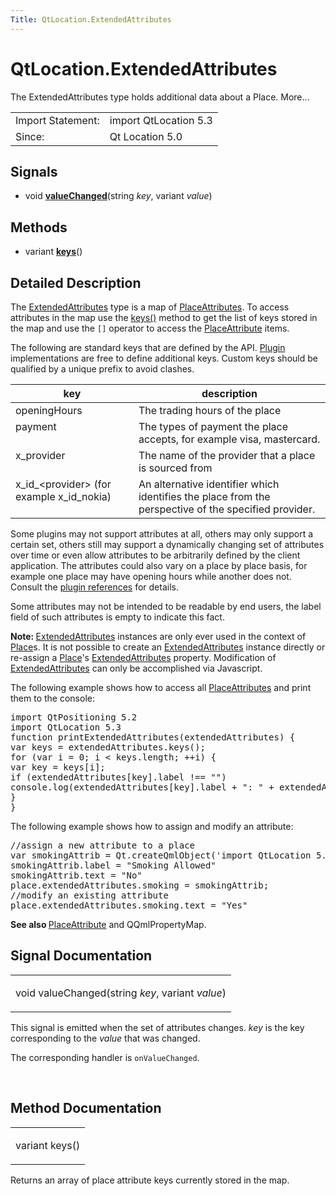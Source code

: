 ```yaml
---
Title: QtLocation.ExtendedAttributes
---
```


# QtLocation.ExtendedAttributes

<span class="subtitle"></span>
<!-- $$$ExtendedAttributes-brief -->
<p>The ExtendedAttributes type holds additional data about a Place. More...</p>
<!-- @@@ExtendedAttributes -->
<table class="alignedsummary">
<tr><td class="memItemLeft rightAlign topAlign"> Import Statement:</td><td class="memItemRight bottomAlign"> import QtLocation 5.3</td></tr><tr><td class="memItemLeft rightAlign topAlign"> Since:</td><td class="memItemRight bottomAlign">  Qt Location 5.0</td></tr></table><ul>
</ul>
<h2 id="signals">Signals</h2>
<ul>
<li class="fn">void <b><b><a href="QtLocation.ExtendedAttributes.md#valueChanged-signal">valueChanged</a></b></b>(string <i>key</i>, variant <i>value</i>)</li>
</ul>
<h2 id="methods">Methods</h2>
<ul>
<li class="fn">variant <b><b><a href="QtLocation.ExtendedAttributes.md#keys-method">keys</a></b></b>()</li>
</ul>
<!-- $$$ExtendedAttributes-description -->
<h2 id="details">Detailed Description</h2>
</p>
<p>The <a href="QtLocation.ExtendedAttributes.md">ExtendedAttributes</a> type is a map of <a href="QtLocation.location-cpp-qml.md#placeattribute">PlaceAttributes</a>. To access attributes in the map use the <a href="QtLocation.ExtendedAttributes.md#keys-method">keys()</a> method to get the list of keys stored in the map and use the <code>[]</code> operator to access the <a href="QtLocation.location-cpp-qml.md#placeattribute">PlaceAttribute</a> items.</p>
<p>The following are standard keys that are defined by the API. <a href="QtLocation.location-places-qml.md#plugin">Plugin</a> implementations are free to define additional keys. Custom keys should be qualified by a unique prefix to avoid clashes.</p>
<table class="generic">
<thead><tr class="qt-style"><th >key</th><th >description</th></tr></thead>
<tr valign="top"><td >openingHours</td><td >The trading hours of the place</td></tr>
<tr valign="top"><td >payment</td><td >The types of payment the place accepts, for example visa, mastercard.</td></tr>
<tr valign="top"><td >x_provider</td><td >The name of the provider that a place is sourced from</td></tr>
<tr valign="top"><td >x_id_&lt;provider&gt; (for example x_id_nokia)</td><td >An alternative identifier which identifies the place from the perspective of the specified provider.</td></tr>
</table>
<p>Some plugins may not support attributes at all, others may only support a certain set, others still may support a dynamically changing set of attributes over time or even allow attributes to be arbitrarily defined by the client application. The attributes could also vary on a place by place basis, for example one place may have opening hours while another does not. Consult the <a href="QtLocation.qtlocation-index.md#plugin-references-and-parameters">plugin references</a> for details.</p>
<p>Some attributes may not be intended to be readable by end users, the label field of such attributes is empty to indicate this fact.</p>
<p><b>Note: </b><a href="QtLocation.ExtendedAttributes.md">ExtendedAttributes</a> instances are only ever used in the context of <a href="QtLocation.location-cpp-qml.md#place">Place</a>s. It is not possible to create an <a href="QtLocation.ExtendedAttributes.md">ExtendedAttributes</a> instance directly or re-assign a <a href="QtLocation.location-cpp-qml.md#place">Place</a>'s <a href="QtLocation.ExtendedAttributes.md">ExtendedAttributes</a> property. Modification of <a href="QtLocation.ExtendedAttributes.md">ExtendedAttributes</a> can only be accomplished via Javascript.</p><p>The following example shows how to access all <a href="QtLocation.location-cpp-qml.md#placeattribute">PlaceAttributes</a> and print them to the console:</p>
<pre class="qml">import QtPositioning 5.2
import QtLocation 5.3
<span class="keyword">function</span> <span class="name">printExtendedAttributes</span>(<span class="name">extendedAttributes</span>) {
var <span class="name">keys</span> = <span class="name">extendedAttributes</span>.<span class="name">keys</span>();
<span class="keyword">for</span> (<span class="keyword">var</span> <span class="name">i</span> = <span class="number">0</span>; <span class="name">i</span> <span class="operator">&lt;</span> <span class="name">keys</span>.<span class="name">length</span>; ++<span class="name">i</span>) {
var <span class="name">key</span> = <span class="name">keys</span>[<span class="name">i</span>];
<span class="keyword">if</span> (<span class="name">extendedAttributes</span>[<span class="name">key</span>].<span class="name">label</span> <span class="operator">!==</span> <span class="string">&quot;&quot;</span>)
<span class="name">console</span>.<span class="name">log</span>(<span class="name">extendedAttributes</span>[<span class="name">key</span>].<span class="name">label</span> <span class="operator">+</span> <span class="string">&quot;: &quot;</span> <span class="operator">+</span> <span class="name">extendedAttributes</span>[<span class="name">key</span>].<span class="name">text</span>);
}
}</pre>
<p>The following example shows how to assign and modify an attribute:</p>
<pre class="qml"><span class="comment">//assign a new attribute to a place</span>
var <span class="name">smokingAttrib</span> = <span class="name">Qt</span>.<span class="name">createQmlObject</span>(<span class="string">'import QtLocation 5.3; PlaceAttribute {}'</span>, <span class="name">place</span>);
<span class="name">smokingAttrib</span>.<span class="name">label</span> <span class="operator">=</span> <span class="string">&quot;Smoking Allowed&quot;</span>
<span class="name">smokingAttrib</span>.<span class="name">text</span> <span class="operator">=</span> <span class="string">&quot;No&quot;</span>
<span class="name">place</span>.<span class="name">extendedAttributes</span>.<span class="name">smoking</span> <span class="operator">=</span> <span class="name">smokingAttrib</span>;
<span class="comment">//modify an existing attribute</span>
<span class="name">place</span>.<span class="name">extendedAttributes</span>.<span class="name">smoking</span>.<span class="name">text</span> <span class="operator">=</span> <span class="string">&quot;Yes&quot;</span></pre>
<p><b>See also </b><a href="QtLocation.location-cpp-qml.md#placeattribute">PlaceAttribute</a> and QQmlPropertyMap.</p>
<!-- @@@ExtendedAttributes -->
<h2>Signal Documentation</h2>
<!-- $$$valueChanged -->
<table class="qmlname"><tr valign="top" id="valueChanged-signal"><td class="tblQmlFuncNode"><p><span class="type">void</span> <span class="name">valueChanged</span>(<span class="type">string</span><i> key</i>, <span class="type">variant</span><i> value</i>)</p></td></tr></table><p>This signal is emitted when the set of attributes changes. <i>key</i> is the key corresponding to the <i>value</i> that was changed.</p>
<p>The corresponding handler is <code>onValueChanged</code>.</p>
<!-- @@@valueChanged -->
<br/>
<h2>Method Documentation</h2>
<!-- $$$keys -->
<table class="qmlname"><tr valign="top" id="keys-method"><td class="tblQmlFuncNode"><p><span class="type">variant</span> <span class="name">keys</span>()</p></td></tr></table><p>Returns an array of place attribute keys currently stored in the map.</p>
<!-- @@@keys -->
<br/>
